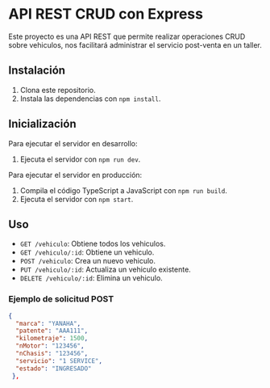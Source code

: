 # API REST CRUD con Express

Este proyecto es una API REST que permite realizar operaciones CRUD sobre vehiculos, nos facilitará administrar el servicio post-venta en un taller.

## Instalación
1. Clona este repositorio.
2. Instala las dependencias con `npm install`.


## Inicialización

Para ejecutar el servidor en desarrollo:
1. Ejecuta el servidor con `npm run dev`.

Para ejecutar el servidor en producción:
1. Compila el código TypeScript a JavaScript con `npm run build`.
2. Ejecuta el servidor con `npm start`.

## Uso

- `GET /vehiculo`: Obtiene todos los vehiculos.
- `GET /vehiculo/:id`: Obtiene un vehiculo.
- `POST /vehiculo`: Crea un nuevo vehiculo.
- `PUT /vehiculo/:id`: Actualiza un vehiculo existente.
- `DELETE /vehiculo/:id`: Elimina un vehiculo.

### Ejemplo de solicitud POST

```json
{
  "marca": "YANAHA",
  "patente": "AAA111",
  "kilometraje": 1500,
  "nMotor": "123456",
  "nChasis": "123456",
  "servicio": "1 SERVICE",
  "estado": "INGRESADO"
 },
